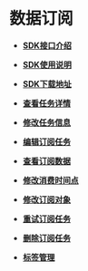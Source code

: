 # 数据订阅<a name="drs_15_0001"></a>

-   **[SDK接口介绍](标签管理（备份迁移）-46.md)**  

-   **[SDK使用说明](标签管理（备份迁移）-47.md)**  

-   **[SDK下载地址](标签管理（备份迁移）-48.md)**  

-   **[查看任务详情](标签管理（备份迁移）-49.md)**  

-   **[修改任务信息](标签管理（备份迁移）-50.md)**  

-   **[编辑订阅任务](标签管理（备份迁移）-51.md)**  

-   **[查看订阅数据](标签管理（备份迁移）-52.md)**  

-   **[修改消费时间点](标签管理（备份迁移）-53.md)**  

-   **[修改订阅对象](标签管理（备份迁移）-54.md)**  

-   **[重试订阅任务](标签管理（备份迁移）-55.md)**  

-   **[删除订阅任务](标签管理（备份迁移）-56.md)**  

-   **[标签管理](标签管理（备份迁移）-57.md)**  


